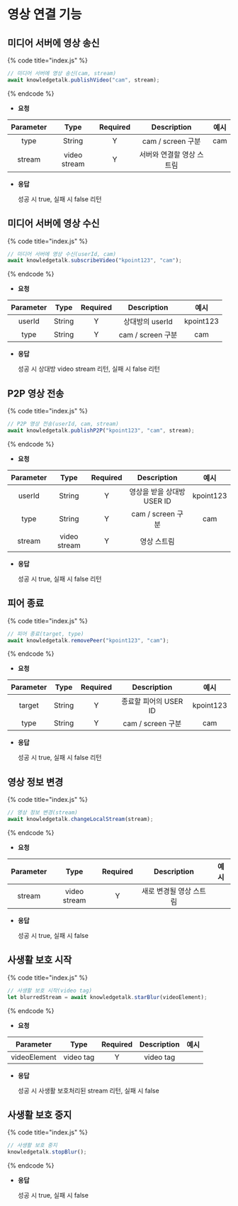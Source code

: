 # 영상 연결 기능

## 미디어 서버에 영상 송신

{% code title="index.js" %}

```javascript
// 미디어 서버에 영상 송신(cam, stream)
await knowledgetalk.publishVideo("cam", stream);
```

{% endcode %}

- **요청**

| <center>**Parameter**</center> | <center>**Type**</center> | <center>**Required**</center> | <center>**Description**</center> | <center>**예시**</center> |
| :----------------------------: | :-----------------------: | :---------------------------: | :------------------------------: | :-----------------------: |
|              type              |          String           |               Y               |        cam / screen 구분         |            cam            |
|             stream             |       video stream        |               Y               |    서버와 연결할 영상 스트림     |                           |

- **응답**

  성공 시 true, 실패 시 false 리턴

## 미디어 서버에 영상 수신

{% code title="index.js" %}

```javascript
// 미디어 서버에 영상 수신(userId, cam)
await knowledgetalk.subscribeVideo("kpoint123", "cam");
```

{% endcode %}

- **요청**

| <center>**Parameter**</center> | <center>**Type**</center> | <center>**Required**</center> | <center>**Description**</center> | <center>**예시**</center> |
| :----------------------------: | :-----------------------: | :---------------------------: | :------------------------------: | :-----------------------: |
|             userId             |          String           |               Y               |         상대방의 userId          |         kpoint123         |
|              type              |          String           |               Y               |        cam / screen 구분         |            cam            |

- **응답**

  성공 시 상대방 video stream 리턴, 실패 시 false 리턴

## P2P 영상 전송

{% code title="index.js" %}

```javascript
// P2P 영상 전송(userId, cam, stream)
await knowledgetalk.publishP2P("kpoint123", "cam", stream);
```

{% endcode %}

- **요청**

| <center>**Parameter**</center> | <center>**Type**</center> | <center>**Required**</center> | <center>**Description**</center> | <center>**예시**</center> |
| :----------------------------: | :-----------------------: | :---------------------------: | :------------------------------: | :-----------------------: |
|             userId             |          String           |               Y               |    영상을 받을 상대방 USER ID    |         kpoint123         |
|              type              |          String           |               Y               |        cam / screen 구분         |            cam            |
|             stream             |       video stream        |               Y               |           영상 스트림            |                           |

- **응답**

  성공 시 true, 실패 시 false 리턴

## 피어 종료

{% code title="index.js" %}

```javascript
// 피어 종료(target, type)
await knowledgetalk.removePeer("kpoint123", "cam");
```

{% endcode %}

- **요청**

| <center>**Parameter**</center> | <center>**Type**</center> | <center>**Required**</center> | <center>**Description**</center> | <center>**예시**</center> |
| :----------------------------: | :-----------------------: | :---------------------------: | :------------------------------: | :-----------------------: |
|             target             |          String           |               Y               |      종료할 피어의 USER ID       |         kpoint123         |
|              type              |          String           |               Y               |        cam / screen 구분         |            cam            |

- **응답**

  성공 시 true, 실패 시 false 리턴

## 영상 정보 변경

{% code title="index.js" %}

```javascript
// 영상 정보 변경(stream)
await knowledgetalk.changeLocalStream(stream);
```

{% endcode %}

- **요청**

| <center>**Parameter**</center> | <center>**Type**</center> | <center>**Required**</center> | <center>**Description**</center> | <center>**예시**</center> |
| :----------------------------: | :-----------------------: | :---------------------------: | :------------------------------: | :-----------------------: |
|             stream             |       video stream        |               Y               |     새로 변경될 영상 스트림      |                           |

- **응답**

  성공 시 true, 실패 시 false

## 사생활 보호 시작

{% code title="index.js" %}

```javascript
// 사생활 보호 시작(video tag)
let blurredStream = await knowledgetalk.starBlur(videoElement);
```

{% endcode %}

- **요청**

| <center>**Parameter**</center> | <center>**Type**</center> | <center>**Required**</center> | <center>**Description**</center> | <center>**예시**</center> |
| :----------------------------: | :-----------------------: | :---------------------------: | :------------------------------: | :-----------------------: |
|             videoElement             |          video tag           |               Y               |         video tag          |                  |

- **응답**

  성공 시 사생활 보호처리된 stream 리턴, 실패 시 false


## 사생활 보호 중지

{% code title="index.js" %}

```javascript
// 사생활 보호 중지
knowledgetalk.stopBlur();
```

{% endcode %}

- **응답**

  성공 시 true, 실패 시 false